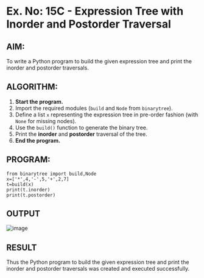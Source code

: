 
# Ex. No: 15C - Expression Tree with Inorder and Postorder Traversal

## AIM:
To write a Python program to build the given expression tree and print the inorder and postorder traversals.

## ALGORITHM:

1. **Start the program.**
2. Import the required modules (`build` and `Node` from `binarytree`).
3. Define a list `x` representing the expression tree in pre-order fashion (with `None` for missing nodes).
4. Use the `build()` function to generate the binary tree.
5. Print the **inorder** and **postorder** traversal of the tree.
6. **End the program.**

## PROGRAM:

```
from binarytree import build,Node
x=['*',4,'-',5,'+',2,7]
t=build(x)
print(t.inorder)
print(t.postorder)

```

## OUTPUT

![image](https://github.com/user-attachments/assets/d70b8127-fb55-40a3-abb9-a5a67944d716)


## RESULT

Thus the Python program to build the given expression tree and print the inorder and postorder traversals was created and executed successfully.

